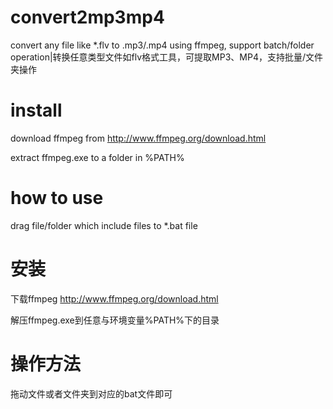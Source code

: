# convert2mp3mp4
convert any file like *.flv to .mp3/.mp4 using ffmpeg, support batch/folder operation|转换任意类型文件如flv格式工具，可提取MP3、MP4，支持批量/文件夹操作

# install
download ffmpeg from http://www.ffmpeg.org/download.html

extract ffmpeg.exe to a folder in %PATH%

# how to use 
drag file/folder which include files to *.bat file

# 安装
下载ffmpeg http://www.ffmpeg.org/download.html

解压ffmpeg.exe到任意与环境变量%PATH%下的目录

# 操作方法
拖动文件或者文件夹到对应的bat文件即可
